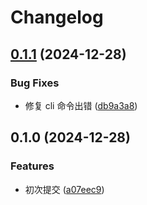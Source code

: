 # Changelog

## [0.1.1](https://github.com/LiuWenXing1996/create-code-easy/compare/v0.1.0...v0.1.1) (2024-12-28)

### Bug Fixes

* 修复 cli 命令出错 ([db9a3a8](https://github.com/LiuWenXing1996/create-code-easy/commit/db9a3a822ccce9c018e0bda3d058f47501099249))

## 0.1.0 (2024-12-28)

### Features

* 初次提交 ([a07eec9](https://github.com/LiuWenXing1996/create-code-easy/commit/a07eec95634c4b76077c1568f57297fb675a0cf4))
